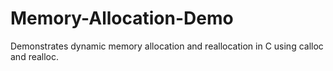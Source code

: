 # Memory-Allocation-Demo
Demonstrates dynamic memory allocation and reallocation in C using calloc and realloc.
